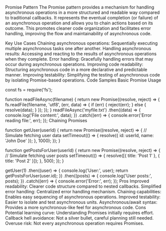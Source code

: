Promise Pattern
The Promise pattern provides a mechanism for handling asynchronous operations in a more structured and readable way compared to traditional callbacks. It represents the eventual completion (or failure) of an asynchronous operation and allows you to chain actions based on its outcome. This promotes cleaner code organization and facilitates error handling, improving the flow and maintainability of asynchronous code.

Key Use Cases
Chaining asynchronous operations: Sequentially executing multiple asynchronous tasks one after another.
Handling asynchronous results: Accessing and reacting to the results of asynchronous operations when they complete.
Error handling: Gracefully handling errors that may occur during asynchronous operations.
Improving code readability: Structuring asynchronous code in a more declarative and predictable manner.
Improving testability: Simplifying the testing of asynchronous code by isolating Promise-based operations.
Code Samples
Basic Promise Usage

const fs = require('fs');

function readFileAsync(filename) {
  return new Promise((resolve, reject) => {
    fs.readFile(filename, 'utf8', (err, data) => {
      if (err) {
        reject(err);
      } else {
        resolve(data);
      }
    });
  });
}
readFileAsync('myfile.txt')
  .then((data) => {
    console.log('File content:', data);
  })
  .catch((err) => {
    console.error('Error reading file:', err);
  });
Chaining Promises

function getUser(userId) {
  return new Promise((resolve, reject) => {
    // Simulate fetching user data
    setTimeout(() => {
      resolve({ id: userId, name: 'John Doe' });
    }, 1000);
  });
}

function getPostsForUser(userId) {
  return new Promise((resolve, reject) => {
    // Simulate fetching user posts
    setTimeout(() => {
      resolve([{ title: 'Post 1' }, { title: 'Post 2' }]);
    }, 500);
  });
}

getUser(1)
  .then((user) => {
    console.log('User:', user);
    return getPostsForUser(user.id);
  })
  .then((posts) => {
    console.log('User posts:', posts);
  })
  .catch((err) => {
    console.error('Error:', err);
  });
Pros
Improved readability: Clearer code structure compared to nested callbacks.
Simplified error handling: Centralized error handling mechanism.
Chaining capabilities: Enables easy sequencing of asynchronous operations.
Improved testability: Easier to isolate and test asynchronous units.
Asynchronous/await syntax: Provides a more synchronous-like feel for asynchronous code.
Cons
Potential learning curve: Understanding Promises initially requires effort.
Callback hell avoidance: Not a silver bullet, careful planning still needed.
Overuse risk: Not every asynchronous operation requires Promises.